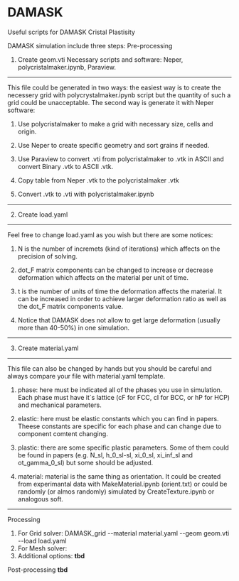# DAMASK
Useful scripts for DAMASK Cristal Plastisity

DAMASK simulation include three steps:
Pre-processing
1. Create geom.vti
Necessary scripts and software: Neper, polycristalmaker.ipynb, Paraview.

  -----------------
  This file could be generated in two ways: the easiest way is to create the necessery grid with polycrystalmaker.ipynb script but the quantity of such a grid could be unacceptable. The second way is generate it with Neper software: 
  1. Use polycristalmaker to make a grid with necessary size, cells and origin. 

  2. Use Neper to create specific geometry and sort grains if needed. 

  3. Use Paraview to convert .vti from polycristalmaker to .vtk in ASCII and convert Binary .vtk to ASCII .vtk. 

  4. Copy table from Neper .vtk to the polycristalmaker .vtk

  5. Convert .vtk to .vti with polycristalmaker.ipynb
  ----------------
  
2. Create load.yaml
  
  ----------------
  Feel free to change load.yaml as you wish but there are some notices:
  1. N is the number of incremets (kind of iterations) which affects on the precision of solving.

  2. dot_F matrix components can be changed to increase or decrease deformation which affects on the material per unit of time.

  3. t is the number of units of time the deformation affects the material. It can be increased in order to achieve larger deformation ratio as well as the dot_F matrix components value.

  4. Notice that DAMASK does not allow to get large deformation (usually more than 40-50%) in one simulation. 
  ----------------

3. Create material.yaml
   
  ----------------
  This file can also be changed by hands but you should be careful and always compare your file with material.yaml template.
  1. phase: here must be indicated all of the phases you use in simulation. Each phase must have it`s lattice (cF for FCC, cI for BCC, or hP for HCP) and mechanical parameters.

  2. elastic: here must be elastic constants which you can find in papers. Theese constants are specific for each phase and can change due to component comtent changing.

  3. plastic: there are some specific plastic parameters. Some of them could be found in papers (e.g. N_sl, h_0_sl-sl, xi_0_sl, xi_inf_sl and ot_gamma_0_sl) but some should be adjusted.

  4. material: material is the same thing as orientation. It could be created from experimantal data with MakeMaterial.ipynb (orient.txt) or could be randomly (or almos randomly) simulated by CreateTexture.ipynb or analogous soft. 
  
  ----------------

Processing
1. For Grid solver:
DAMASK_grid --material material.yaml --geom geom.vti --load load.yaml
2. For Mesh solver:
3. Additional options:
**tbd**

Post-processing
**tbd**
